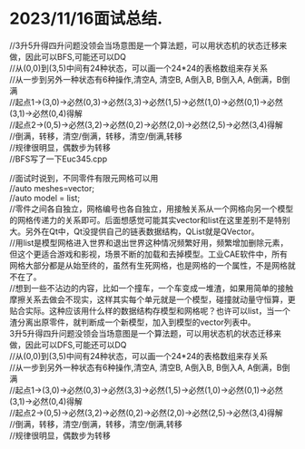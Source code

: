# 2023/11/16面试总结.  

//3升5升得四升问题没领会当场意图是一个算法题，可以用状态机的状态迁移来做，因此可以BFS,可能还可以DQ  
//从(0,0)到(3,5)中间有24种状态，可以画一个24*24的表格数组来存关系  
//从一步到另外一种状态有6种操作,清空A, 清空B, A倒入B, B倒入A, A倒满，B倒满  
//起点1->(3,0)->必然(0,3)->必然(3,3)->必然(1,5)->必然(1,0)->必然(0,1)->必然(3,1)->必然(0,4)得解  
//起点2->(0,5)->必然(3,2)->必然(0,2)->必然(2,0)->必然(2,5)->必然(3,4)得解  
//倒满，转移，清空/倒满，转移，清空/倒满,转移  
//规律很明显，偶数步为转移  
//BFS写了一下Euc345.cpp  

//面试时说到，不同零件有限元网格可以用  
//auto meshes=vector<mesh>;  
//auto model = list<meshes>;  
//零件之间各自独立，网格编号也各自独立，用接触关系从一个网格向另一个模型的网格传递力的关系即可。后面想感觉可能其实vector和list在这里差别不是特别大。另外在Qt中，Qt没提供自己的链表数据结构，QList就是QVector。  
//用list是模型网格进入世界和退出世界这种情况频繁好用，频繁增加删除元素，但这个更适合游戏和影视，场景不断的加载和去掉模型。工业CAE软件中，所有网格大部分都是从始至终的，虽然有生死网格，也是网格的一个属性，不是网格就不在了。  
//想到一些不沾边的内容，比如一个撞车，一个车变成一堆渣，如果用简单的接触摩擦关系去做会不现实，这样其实每个单元就是一个模型，碰撞就动量守恒算，更贴合实际。这种应该用什么样的数据结构存模型和网格呢？也许可以list，当一个渣分离出原零件，就判断成一个新模型，加入到模型的vector列表中。  
3升5升得四升问题没领会当场意图是一个算法题，可以用状态机的状态迁移来做，因此可以DFS,可能还可以DQ    
//从(0,0)到(3,5)中间有24种状态，可以画一个24*24的表格数组来存关系    
//从一步到另外一种状态有6种操作,清空A, 清空B, A倒入B, B倒入A, A倒满，B倒满    
//起点1-&gt;(3,0)-&gt;必然(0,3)-&gt;必然(3,3)-&gt;必然(1,5)-&gt;必然(1,0)-&gt;必然(0,1)-&gt;必然(3,1)-&gt;必然(0,4)得解    
//起点2-&gt;(0,5)-&gt;必然(3,2)-&gt;必然(0,2)-&gt;必然(2,0)-&gt;必然(2,5)-&gt;必然(3,4)得解    
//倒满，转移，清空/倒满，转移，清空/倒满,转移    
//规律很明显，偶数步为转移    
